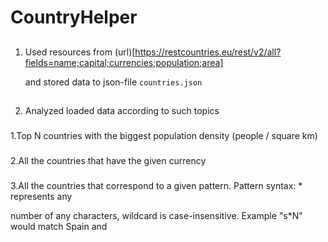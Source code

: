 # CountryHelper

##
1. Used resources from 
(url)[https://restcountries.eu/rest/v2/all?fields=name;capital;currencies;population;area] 
   
   and stored data to json-file `countries.json`

##
2. Analyzed loaded data according to such topics

###
1.Top N countries with the biggest population density (people / square km)
 
###
2.All the countries that have the given currency
 
### 
3.All the countries that correspond to a given pattern. Pattern syntax: * represents any
  
  number of any characters, wildcard is case-insensitive. Example "s*N" would match Spain and

 

